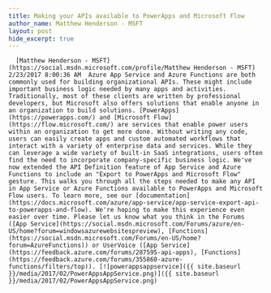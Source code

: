 ```yaml
---
title: Making your APIs available to PowerApps and Microsoft Flow
author_name: Matthew Henderson - MSFT
layout: post
hide_excerpt: true
---
```

      [Matthew Henderson - MSFT](https://social.msdn.microsoft.com/profile/Matthew Henderson - MSFT)  2/23/2017 8:00:36 AM  Azure App Service and Azure Functions are both commonly used for building organizational APIs. These might include important business logic needed by many apps and activities. Traditionally, most of these clients are written by professional developers, but Microsoft also offers solutions that enable anyone in an organization to build solutions. [PowerApps](https://powerapps.com/) and [Microsoft Flow](https://flow.microsoft.com/) are services that enable power users within an organization to get more done. Without writing any code, users can easily create apps and custom automated workflows that interact with a variety of enterprise data and services. While they can leverage a wide variety of built-in SaaS integrations, users often find the need to incorporate company-specific business logic. We've now extended the API Definition feature of App Service and Azure Functions to include an "Export to PowerApps and Microsoft Flow" gesture. This walks you through all the steps needed to make any API in App Service or Azure Functions available to PowerApps and Microsoft Flow users. To learn more, see our [documentation](https://docs.microsoft.com/azure/app-service/app-service-export-api-to-powerapps-and-flow). We're hoping to make this experience even easier over time. Please let us know what you think in the Forums ([App Service](https://social.msdn.microsoft.com/Forums/azure/en-US/home?forum=windowsazurewebsitespreview), [Functions](https://social.msdn.microsoft.com/Forums/en-US/home?forum=AzureFunctions)) or UserVoice ([App Service](https://feedback.azure.com/forums/287595-api-apps), [Functions](https://feedback.azure.com/forums/355860-azure-functions/filters/top)). [![powerappsappservice]({{ site.baseurl }}/media/2017/02/PowerAppsAppService.png)]({{ site.baseurl }}/media/2017/02/PowerAppsAppService.png)     